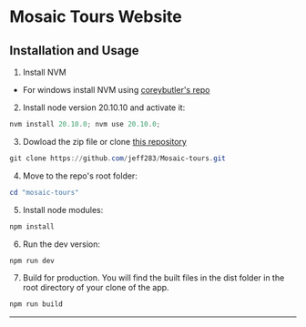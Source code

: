 # Mosaic Tours Website

## Installation and Usage

1. Install NVM
  - For windows install NVM using [coreybutler's repo](https://github.com/coreybutler/nvm-windows)

2. Install node version 20.10.10 and activate it:

```powershell
nvm install 20.10.0; nvm use 20.10.0;
```

3. Dowload the zip file or clone [this repository](https://github.com/jeff283/Mosaic-tours)

```powershell
git clone https://github.com/jeff283/Mosaic-tours.git
```

4. Move to the repo's root folder:

```powershell
cd "mosaic-tours"
```

5. Install node modules:

```powershell
npm install
```

6. Run the dev version:

```powershell
npm run dev
```

7. Build for production. You will find the built files in the dist folder in the root directory of your clone of the app.

```powershell
npm run build
```

---


